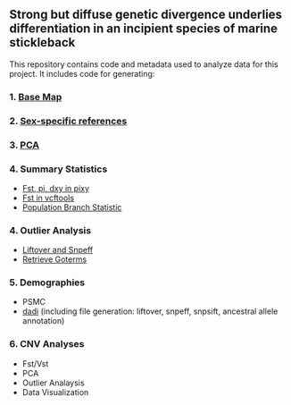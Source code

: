## **Strong but diffuse genetic divergence underlies differentiation in an incipient species of marine stickleback**

This repository contains code and metadata used to analyze data for this project. It includes code for generating:
### 1. [Base Map](Map/plot_base_map.R) 
### 2. [Sex-specific references](sex_specific_references/mask)
### 3. [PCA](PCA/PCA_plot.R)
### 4. Summary Statistics
* [Fst, pi, dxy in pixy](pixy/calculate_pi_fst_dxy)
* [Fst in vcftools](PBS/calculate_Fst)
* [Population Branch Statistic](PBS/calculate_PBS_plot.R)   
### 4. Outlier Analysis
* [Liftover and Snpeff](PBS/liftover_snpeff)
* [Retrieve Goterms](PBS/calculate_outlier_intervals_and_retreive_goterms.R)
### 5. Demographies
* PSMC
* [dadi](dadi) (including file generation: liftover, snpeff, snpsift, ancestral allele annotation)
### 6. CNV Analyses
* Fst/Vst
* PCA
* Outlier Analaysis
* Data Visualization
